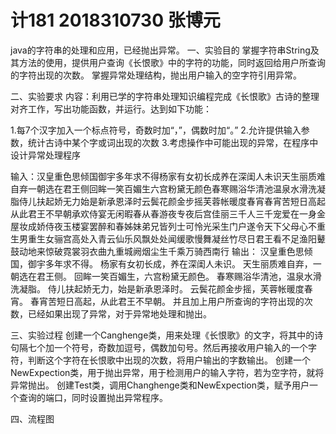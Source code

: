 # 计181 2018310730 张博元
java的字符串的处理和应用，已经抛出异常。
一、实验目的
  掌握字符串String及其方法的使用，提供用户查询《长恨歌》中的字符的功能，同时返回给用户所查询的字符出现的次数。
  掌握异常处理结构，抛出用户输入的空字符引用异常。
  
  
二、实验要求
内容：利用已学的字符串处理知识编程完成《长恨歌》古诗的整理对齐工作，写出功能函数，并运行。达到如下功能：

1.每7个汉字加入一个标点符号，奇数时加“，”，偶数时加“。”
2.允许提供输入参数，统计古诗中某个字或词出现的次数
3.考虑操作中可能出现的异常，在程序中设计异常处理程序

输入：汉皇重色思倾国御宇多年求不得杨家有女初长成养在深闺人未识天生丽质难自弃一朝选在君王侧回眸一笑百媚生六宫粉黛无颜色春寒赐浴华清池温泉水滑洗凝脂侍儿扶起娇无力始是新承恩泽时云鬓花颜金步摇芙蓉帐暖度春宵春宵苦短日高起从此君王不早朝承欢侍宴无闲暇春从春游夜专夜后宫佳丽三千人三千宠爱在一身金屋妆成娇侍夜玉楼宴罢醉和春姊妹弟兄皆列士可怜光采生门户遂令天下父母心不重生男重生女骊宫高处入青云仙乐风飘处处闻缓歌慢舞凝丝竹尽日君王看不足渔阳鼙鼓动地来惊破霓裳羽衣曲九重城阙烟尘生千乘万骑西南行
输出：
汉皇重色思倾国，御宇多年求不得。
杨家有女初长成，养在深闺人未识。
天生丽质难自弃，一朝选在君王侧。
回眸一笑百媚生，六宫粉黛无颜色。
春寒赐浴华清池，温泉水滑洗凝脂。
侍儿扶起娇无力，始是新承恩泽时。
云鬓花颜金步摇，芙蓉帐暖度春宵。
春宵苦短日高起，从此君王不早朝。
 并且加上用户所查询的字符出现的次数，已经如果出现了异常，对于异常地处理和抛出。
 
 
三、实验过程
创建一个Canghenge类，用来处理《长恨歌》的文字，将其中的诗句隔七个加一个符号，奇数加逗号，偶数加句号。然后再接收用户输入的一个字符，判断这个字符在长恨歌中出现的次数，将用户输出的字数输出。
创建一个NewExpection类，用于抛出异常，用于检测用户的输入字符，若为空字符，就将异常抛出。
创建Test类，调用Changhenge类和NewExpection类，赋予用户一个查询的端口，同时设置抛出异常程序。


四、流程图
